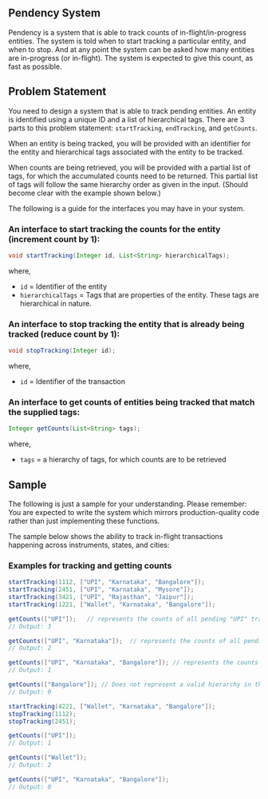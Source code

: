 ## Pendency System
Pendency is a system that is able to track counts of in-flight/in-progress entities.
The system is told when to start tracking a particular entity, and when to stop. And at any point the system can be asked how many entities are in-progress (or in-flight). The system is expected to give this count, as fast as possible.

## Problem Statement
You need to design a system that is able to track pending entities.
An entity is identified using a unique ID and a list of hierarchical tags.
There are 3 parts to this problem statement: `startTracking`, `endTracking`, and `getCounts`.

When an entity is being tracked, you will be provided with an identifier for the entity and hierarchical tags associated with the entity to be tracked.

When counts are being retrieved, you will be provided with a partial list of tags, for which the accumulated counts need to be returned. This partial list of tags will follow the same hierarchy order as given in the input. (Should become clear with the example shown below.)

The following is a guide for the interfaces you may have in your system.

### An interface to start tracking the counts for the entity (increment count by 1):
```java
void startTracking(Integer id, List<String> hierarchicalTags);
```
where,
- `id` = Identifier of the entity
- `hierarchicalTags` = Tags that are properties of the entity. These tags are hierarchical in nature.

### An interface to stop tracking the entity that is already being tracked (reduce count by 1):
```java
void stopTracking(Integer id);
```
where,
- `id` = Identifier of the transaction

### An interface to get counts of entities being tracked that match the supplied tags:
```java
Integer getCounts(List<String> tags);
```
where,
- `tags` = a hierarchy of tags, for which counts are to be retrieved

## Sample
The following is just a sample for your understanding.
Please remember: You are expected to write the system which mirrors production-quality code rather than just implementing these functions.

The sample below shows the ability to track in-flight transactions happening across instruments, states, and cities:

### Examples for tracking and getting counts
```java
startTracking(1112, ["UPI", "Karnataka", "Bangalore"]); 
startTracking(2451, ["UPI", "Karnataka", "Mysore"]); 
startTracking(3421, ["UPI", "Rajasthan", "Jaipur"]); 
startTracking(1221, ["Wallet", "Karnataka", "Bangalore"]); 

getCounts(["UPI"]);   // represents the counts of all pending "UPI" transactions
// Output: 3

getCounts(["UPI", "Karnataka"]);  // represents the counts of all pending "UPI" transactions in "Karnataka"
// Output: 2

getCounts(["UPI", "Karnataka", "Bangalore"]); // represents the counts of all pending "UPI" transactions in "Karnataka" and "Bangalore"
// Output: 1

getCounts(["Bangalore"]); // Does not represent a valid hierarchy in the sample
// Output: 0

startTracking(4221, ["Wallet", "Karnataka", "Bangalore"]); 
stopTracking(1112); 
stopTracking(2451); 

getCounts(["UPI"]);
// Output: 1

getCounts(["Wallet"]);
// Output: 2

getCounts(["UPI", "Karnataka", "Bangalore"]);
// Output: 0
